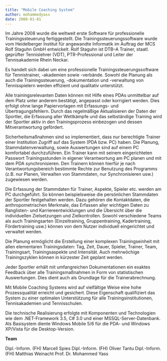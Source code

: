 ```yaml
---
title: "Mobile Coaching System"
author: mohammedyass
date: 2008-01-01
---
```


Im Jahre 2008 wurde die weltweit erste Software für professionelle Trainingssteuerung fertiggestellt. Die Trainingssteuerungssoftware wurde vom Heidelberger Institut für angewandte Informatik im Auftrag der MCS Rolf Staguhn GmbH entwickelt. Rolf Staguhn ist DTB–A Trainer, staatl. geprüfter Tennislehrer (VDT), PTR-Professional und Leiter der Tennisakademie Rhein Neckar.

Es handelt sich dabei um eine professionelle Trainingssteuerungssoftware für Tennistrainer, -akademien sowie -verbände. Sowohl die Planung als auch die Trainingssteuerung, -dokumentation und -verwaltung von Tennisspielern werden effizient und qualitativ unterstützt.

Alle trainingsrelevanten Daten können mit Hilfe eines PDAs unmittelbar auf dem Platz unter anderem bestätigt, angepasst oder korrigiert werden. Dies erfolgt ohne lange Papiervorlagen mit Erfassungs- und Übertragungsfehlern. Durch das regelmäßige Aktualisieren der Daten der Sportler, die Erfassung aller Wettkämpfe und das selbständige Training wird der Sportler aktiv in den Trainingsprozess einbezogen und dessen Mitverantwortung gefördert.

Sicherheitsmaßnahmen sind so implementiert, dass nur berechtigte Trainer einer Institution Zugriff auf das System (PDA bzw. PC) haben. Die Planung, Stammdatenverwaltung, sowie Auswertungen sind auf einem PC komfortabel durchzuführen. Ein Trainer kann mit seinem eingerichteten Passwort Trainingsstunden in eigener Verantwortung am PC planen und mit dem PDA synchronisieren. Den Trainern können hierfür je nach Verantwortungsbereich bestimmte Rechte zur Benutzung des Programms (z.B. nur Planen, Verwalten von Stammdaten, nur Synchronisieren usw.) zugewiesen werden.

Die Erfassung der Stammdaten für Trainer, Aspekte, Spieler etc. werden am PC durchgeführt. So können beispielsweise die persönlichen Stammdaten der Sportler festgehalten werden. Dazu gehören die Kontaktdaten, die anthropometrischen Merkmale, das Erfassen aller wichtigen Daten zu Ranglisten- und Karriereentwicklungen und die Übersicht über die individuellen Zielsetzungen und Zielkontrollen. Sowohl verschiedene Teams als auch Trainingsarten (Einzeltraining, Gruppentraining, Kadertraining, Fördertraining usw.) können von dem Nutzer individuell eingerichtet und verwaltet werden.

Die Planung ermöglicht die Erstellung einer komplexen Trainingseinheit mit allen elementaren Trainingsdaten: Tag, Zeit, Dauer, Spieler, Trainer, Team, Trainingsart, Trainingsaspekte und Intensität. Auch mehrwöchige Trainingszyklen können in kürzester Zeit geplant werden.

Jeder Sportler erhält mit umfangreichen Dokumentationen ein exaktes Feedback über alle Trainingsmaßnahmen in Form von statistischen Auswertungen. Dies dient auch als Grundlage für die Trainerabrechnung.

Mit Mobile Coaching Systems wird auf vielfältige Weise eine hohe Prozessqualität erreicht und gesichert. Diese Eigenschaft qualifiziert das System zu einer optimalen Unterstützung für alle Trainingsinstitutionen, Tennisakademien und Tennisschulen.

Die technische Realisierung erfolgte mit Komponenten und Technologien wie dem .NET-Framework 3.5, C# 3.0 und einer MSSQL-Server-Datenbank. Als Basisystem diente Windows Mobile 5/6 für die PDA- und Windows XP/Vista für die Desktop-Version.

**Team**

Dipl.-Inform. (FH) Marcell Spies Dipl.-Inform. (FH) Oliver Tantu Dipl.-Inform. (FH) Matthias Weinacht Prof. Dr. Mohammed Yass
